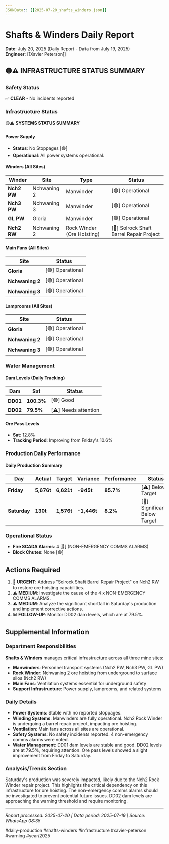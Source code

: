```yaml
---
JSONData:: [[2025-07-20_shafts_winders.json]]
---
```


# Shafts & Winders Daily Report
**Date**: July 20, 2025 (Daily Report - Data from July 19, 2025)  
**Engineer**: [[Xavier Peterson]]  

## 🟡⚠️ INFRASTRUCTURE STATUS SUMMARY

### Safety Status
✅ **CLEAR** - No incidents reported

### Infrastructure Status
🟡⚠️ **SYSTEMS STATUS SUMMARY**

#### Power Supply
- **Status**: No Stoppages [🟢]
- **Operational**: All power systems operational.

#### Winders (All Sites)
| Winder | Site | Type | Status |
|--------|------|------|--------|
| **Nch2 PW** | Nchwaning 2 | Manwinder | [🟢] Operational |
| **Nch3 PW** | Nchwaning 3 | Manwinder | [🟢] Operational |
| **GL PW** | Gloria | Manwinder | [🟢] Operational |
| **Nch2 RW** | Nchwaning 2 | Rock Winder (Ore Hoisting) | [🔴] Solrock Shaft Barrel Repair Project |

#### Main Fans (All Sites)
| Site | Status |
|------|--------|
| **Gloria** | [🟢] Operational |
| **Nchwaning 2** | [🟢] Operational |
| **Nchwaning 3** | [🟢] Operational |

#### Lamprooms (All Sites)
| Site | Status |
|------|--------|
| **Gloria** | [🟢] Operational |
| **Nchwaning 2** | [🟢] Operational |
| **Nchwaning 3** | [🟢] Operational |

### Water Management

#### Dam Levels (Daily Tracking)
| Dam | Sat | Status |
|-----|-------------|--------|
| **DD01** | **100.3%** | [🟢] Good |
| **DD02** | **79.5%** | [⚠️] Needs attention |

#### Ore Pass Levels
- **Sat**: 12.8%
- **Tracking Period**: Improving from Friday's 10.6%

### Production Daily Performance

#### Daily Production Summary
| Day | Actual | Target | Variance | Performance | Status |
|-----|--------|--------|----------|-------------|--------|
| **Friday** | **5,676t** | **6,621t** | **-945t** | **85.7%** | [⚠️] Below Target |
| **Saturday** | **130t** | **1,576t** | **-1,446t** | **8.2%** | [🔴] Significantly Below Target |

### Operational Status
- **Fire SCADA Alarms**: 4 [🔴] (NON-EMERGENCY COMMS ALARMS)
- **Block Chutes**: None [🟢]

## Actions Required

1. **🔴 URGENT**: Address "Solrock Shaft Barrel Repair Project" on Nch2 RW to restore ore hoisting capabilities.
2. **⚠️ MEDIUM**: Investigate the cause of the 4 x NON-EMERGENCY COMMS ALARMS.
3. **⚠️ MEDIUM**: Analyze the significant shortfall in Saturday's production and implement corrective actions.
4. **📊 FOLLOW-UP**: Monitor DD02 dam levels, which are at 79.5%.

## Supplemental Information

### Department Responsibilities
**Shafts & Winders** manages critical infrastructure across all three mine sites:
- **Manwinders**: Personnel transport systems (Nch2 PW, Nch3 PW, GL PW)
- **Rock Winder**: Nchwaning 2 ore hoisting from underground to surface silos (Nch2 RW)
- **Main Fans**: Ventilation systems essential for underground safety
- **Support Infrastructure**: Power supply, lamprooms, and related systems

### Daily Details
- **Power Systems**: Stable with no reported stoppages.
- **Winding Systems**: Manwinders are fully operational. Nch2 Rock Winder is undergoing a barrel repair project, impacting ore hoisting.
- **Ventilation**: Main fans across all sites are operational.
- **Safety Systems**: No safety incidents reported. 4 non-emergency comms alarms were noted.
- **Water Management**: DD01 dam levels are stable and good. DD02 levels are at 79.5%, requiring attention. Ore pass levels showed a slight improvement from Friday to Saturday.

### Analysis/Trends Section
Saturday's production was severely impacted, likely due to the Nch2 Rock Winder repair project. This highlights the critical dependency on this infrastructure for ore hoisting. The non-emergency comms alarms should be investigated to prevent potential future issues. DD02 dam levels are approaching the warning threshold and require monitoring.

---
*Report processed: 2025-07-20 | Data period: 2025-07-19 | Source: WhatsApp 08:35*

#daily-production #shafts-winders #infrastructure #xavier-peterson #warning #year/2025
